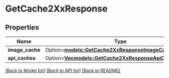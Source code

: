 # GetCache2XxResponse

## Properties

Name | Type | Description | Notes
------------ | ------------- | ------------- | -------------
**image_cache** | Option<[**models::GetCache2XxResponseImageCache**](GetCache_2XX_response_imageCache.md)> |  | [optional]
**api_caches** | Option<[**Vec<models::GetCache2XxResponseApiCachesInner>**](GetCache_2XX_response_apiCaches_inner.md)> |  | [optional]

[[Back to Model list]](../README.md#documentation-for-models) [[Back to API list]](../README.md#documentation-for-api-endpoints) [[Back to README]](../README.md)


